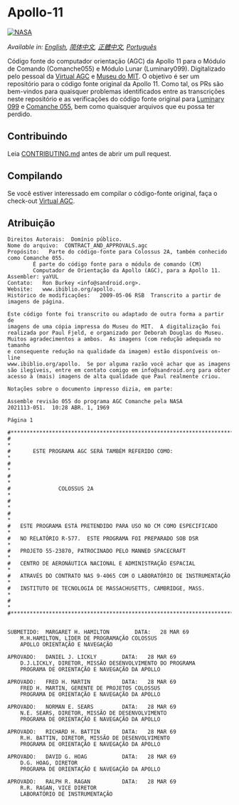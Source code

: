 # Apollo-11
[![NASA][1]][2]

*Available in: [English][EN], [简体中文][ZH_CN], [正體中文][ZH_TW], [Português][PT_BR]*

Código fonte do computador orientação (AGC) da Apollo 11 para o Módulo
de Comando (Comanche055) e Módulo Lunar (Luminary099). Digitalizado 
pelo pessoal da [Virtual AGC][3] e [Museu do MIT][4]. O objetivo é ser
um repositório para o código fonte original da Apollo 11. Como tal, os PRs
são bem-vindos para quaisquer problemas identificados entre as transcrições
neste repositório e as verificações do código fonte original para 
[Luminary 099][5] e [Comanche 055][6], bem como quaisquer arquivos que 
eu possa ter perdido.

## Contribuindo
Leia [CONTRIBUTING.md][7] antes de abrir um pull request.

## Compilando
Se você estiver interessado em compilar o código-fonte original, faça o 
check-out [Virtual AGC][8].

## Atribuição
```plain
Direitos Autorais:  Domínio público.
Nome do arquivo:  CONTRACT_AND_APPROVALS.agc
Propósito:   Parte do código-fonte para Colossus 2A, também conhecido como Comanche 055.
        É parte do código fonte para o módulo de comando (CM)
        Computador de Orientação da Apollo (AGC), para a Apollo 11.
Assembler: yaYUL
Contato:   Ron Burkey <info@sandroid.org>.
Website:   www.ibiblio.org/apollo.
Histórico de modificações:   2009-05-06 RSB  Transcrito a partir de imagens de página.

Este código fonte foi transcrito ou adaptado de outra forma a partir de
imagens de uma cópia impressa do Museu do MIT.  A digitalização foi 
realizada por Paul Fjeld, e organizado por Deborah Douglas do Museu.  
Muitos agradecimentos a ambos.  As imagens (com redução adequada no tamanho 
e consequente redução na qualidade da imagem) estão disponíveis on-line
www.ibiblio.org/apollo.  Se por alguma razão você achar que as imagens 
são ilegíveis, entre em contato comigo em info@sandroid.org para obter 
acesso à (mais) imagens de alta qualidade que Paul realmente criou.

Notações sobre o documento impresso dizia, em parte:

Assemble revisão 055 do programa AGC Comanche pela NASA
2021113-051.  10:28 ABR. 1, 1969

Página 1

#************************************************************************
#                                                                       *
#       ESTE PROGRAMA AGC SERÁ TAMBÉM REFERIDO COMO:                    *
#                                                                       *
#                                                                       *
#               COLOSSUS 2A                                             *
#                                                                       *
#                                                                       *
#   ESTE PROGRAMA ESTÁ PRETENDIDO PARA USO NO CM COMO ESPECIFICADO      *
#   NO RELATÓRIO R-577.  ESTE PROGRAMA FOI PREPARADO SOB DSR            *
#   PROJETO 55-23870, PATROCINADO PELO MANNED SPACECRAFT                *
#   CENTRO DE AERONÁUTICA NACIONAL E ADMINISTRAÇÃO ESPACIAL             *
#   ATRAVÉS DO CONTRATO NAS 9-4065 COM O LABORATÓRIO DE INSTRUMENTAÇÃO  *
#   INSTITUTO DE TECNOLOGIA DE MASSACHUSETTS, CAMBRIDGE, MASS.          *
#                                                                       *
#************************************************************************


SUBMETIDO:  MARGARET H. HAMILTON        DATA:   28 MAR 69
    M.H.HAMILTON, LÍDER DE PROGRAMAÇÃO COLOSSUS
    APOLLO ORIENTAÇÃO E NAVEGAÇÃO

APROVADO:   DANIEL J. LICKLY        DATA:   28 MAR 69
    D.J.LICKLY, DIRETOR, MISSÃO DESENVOLVIMENTO DO PROGRAMA
    PROGRAMA DE ORIENTAÇÃO E NAVEGAÇÃO DA APOLLO

APROVADO:   FRED H. MARTIN          DATA:   28 MAR 69
    FRED H. MARTIN, GERENTE DE PROJETOS COLOSSUS
    PROGRAMA DE ORIENTAÇÃO E NAVEGAÇÃO DA APOLLO

APROVADO:   NORMAN E. SEARS         DATA:   28 MAR 69
    N.E. SEARS, DIRETOR, MISSÃO DE DESENVOLVIMENTO
    PROGRAMA DE ORIENTAÇÃO E NAVEGAÇÃO DA APOLLO

APROVADO:   RICHARD H. BATTIN       DATA:   28 MAR 69
    R.H. BATTIN, DIRETOR, MISSÃO DE DESENVOLVIMENTO
    PROGRAMA DE ORIENTAÇÃO E NAVEGAÇÃO DA APOLLO

APROVADO:   DAVID G. HOAG           DATA:   28 MAR 69
    D.G. HOAG, DIRETOR
    PROGRAMA DE ORIENTAÇÃO E NAVEGAÇÃO DA APOLLO

APROVADO:   RALPH R. RAGAN          DATA:   28 MAR 69
    R.R. RAGAN, VICE DIRETOR
    LABORATÓRIO DE INSTRUMENTAÇÃO
```

[EN]:README.md
[ZH_CN]:README.zh_cn.md
[ZH_TW]:README.zh_tw.md
[PT_BR]:README.pt_br.md
[1]:https://cdn.rawgit.com/aleen42/badges/c9246f74/src/nasa.svg
[2]:https://www.nasa.gov/mission_pages/apollo/missions/apollo11.html
[3]:http://www.ibiblio.org/apollo/
[4]:http://web.mit.edu/museum/
[5]:http://www.ibiblio.org/apollo/ScansForConversion/Luminary099/
[6]:http://www.ibiblio.org/apollo/ScansForConversion/Comanche055/
[7]:https://github.com/chrislgarry/Apollo-11/blob/master/CONTRIBUTING.md
[8]:https://github.com/rburkey2005/virtualagc
